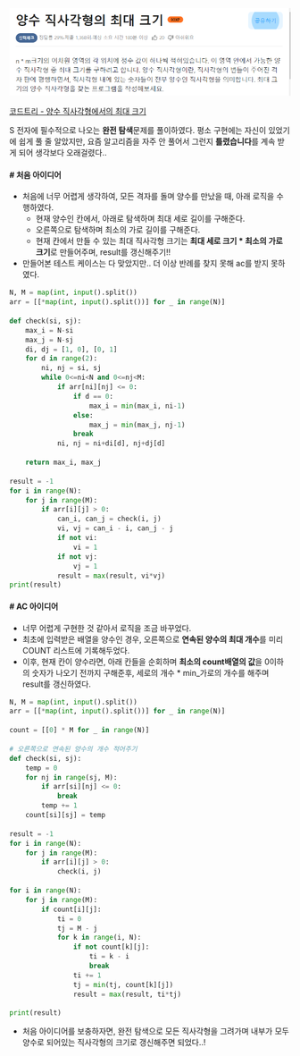 
![](assets/Pasted%20image%2020230927014848.png)

[코드트리 - 양수 직사각형에서의 최대 크기](https://www.codetree.ai/cote/13/problems/max-area-of-positive-rectangle?&utm_source=clipboard&utm_medium=text)

S 전자에 필수적으로 나오는 **완전 탐색**문제를 풀이하였다.
평소 구현에는 자신이 있었기에 쉽게 풀  줄 알았지만, 요즘 알고리즘을 자주 안 풀어서 그런지 **틀렸습니다**를 계속 받게 되어 생각보다 오래걸렸다..


#### **# 처음 아이디어**
- 처음에 너무 어렵게 생각하여, 모든 격자를 돌며 양수를 만났을 때, 아래 로직을 수행하였다.
	- 현재 양수인 칸에서, 아래로 탐색하며 최대 세로 길이를 구해준다.
	- 오른쪽으로 탐색하며 최소의 가로 길이를 구해준다.
	- 현재 칸에서 만들 수 있는 최대 직사각형 크기는 **최대 세로 크기 * 최소의 가로 크기**로 만들어주며, result를 갱신해주기!!
- 만들어본 테스트 케이스는 다 맞았지만.. 더 이상 반례를 찾지 못해 ac를 받지 못하였다.

```python
N, M = map(int, input().split())  
arr = [[*map(int, input().split())] for _ in range(N)]  
  
def check(si, sj):  
    max_i = N-si  
    max_j = N-sj  
    di, dj = [1, 0], [0, 1]  
    for d in range(2):  
        ni, nj = si, sj  
        while 0<=ni<N and 0<=nj<M:  
            if arr[ni][nj] <= 0:  
                if d == 0:  
                    max_i = min(max_i, ni-1)  
                else:  
                    max_j = min(max_j, nj-1)  
                break  
            ni, nj = ni+di[d], nj+dj[d]  
  
    return max_i, max_j  
  
result = -1  
for i in range(N):  
    for j in range(M):  
        if arr[i][j] > 0:  
            can_i, can_j = check(i, j)  
            vi, vj = can_i - i, can_j - j  
            if not vi:  
                vi = 1  
            if not vj:  
                vj = 1  
            result = max(result, vi*vj)  
print(result)
```

#### **# AC 아이디어**
- 너무 어렵게 구현한 것 같아서 로직을 조금 바꾸었다.
- 최초에 입력받은 배열을 양수인 경우, 오른쪽으로 **연속된 양수의 최대 개수**를 미리 COUNT 리스트에 기록해두었다.
- 이후, 현재 칸이 양수라면, 아래 칸들을 순회하며 **최소의 count배열의 값**을 0이하의 숫자가 나오기 전까지 구해준후, 세로의 개수 * min_가로의 개수를 해주며 result를 갱신하였다.

```python 
N, M = map(int, input().split())  
arr = [[*map(int, input().split())] for _ in range(N)]  
  
count = [[0] * M for _ in range(N)]  
  
# 오른쪽으로 연속된 양수의 개수 적어주기  
def check(si, sj):  
    temp = 0  
    for nj in range(sj, M):  
        if arr[si][nj] <= 0:  
            break  
        temp += 1  
    count[si][sj] = temp  
  
result = -1  
for i in range(N):  
    for j in range(M):  
        if arr[i][j] > 0:  
            check(i, j)  
  
for i in range(N):  
    for j in range(M):  
        if count[i][j]:  
            ti = 0  
            tj = M - j  
            for k in range(i, N):  
                if not count[k][j]:  
                    ti = k - i  
                    break  
                ti += 1  
                tj = min(tj, count[k][j])  
                result = max(result, ti*tj)  
  
print(result)
```

- 처음 아이디어를 보충하자면, 완전 탐색으로 모든 직사각형을 그려가며 내부가 모두 양수로 되어있는 직사각형의 크기로 갱신해주면 되었다..!